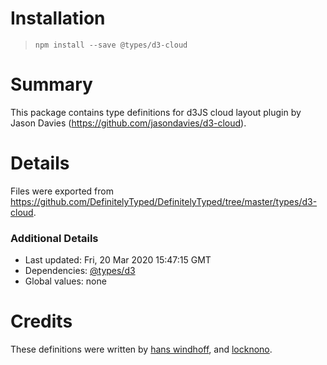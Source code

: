 # Installation
> `npm install --save @types/d3-cloud`

# Summary
This package contains type definitions for d3JS cloud layout plugin by Jason Davies (https://github.com/jasondavies/d3-cloud).

# Details
Files were exported from https://github.com/DefinitelyTyped/DefinitelyTyped/tree/master/types/d3-cloud.

### Additional Details
 * Last updated: Fri, 20 Mar 2020 15:47:15 GMT
 * Dependencies: [@types/d3](https://npmjs.com/package/@types/d3)
 * Global values: none

# Credits
These definitions were written by [hans windhoff](https://github.com/hansrwindhoff), and [locknono](https://github.com/locknono).
